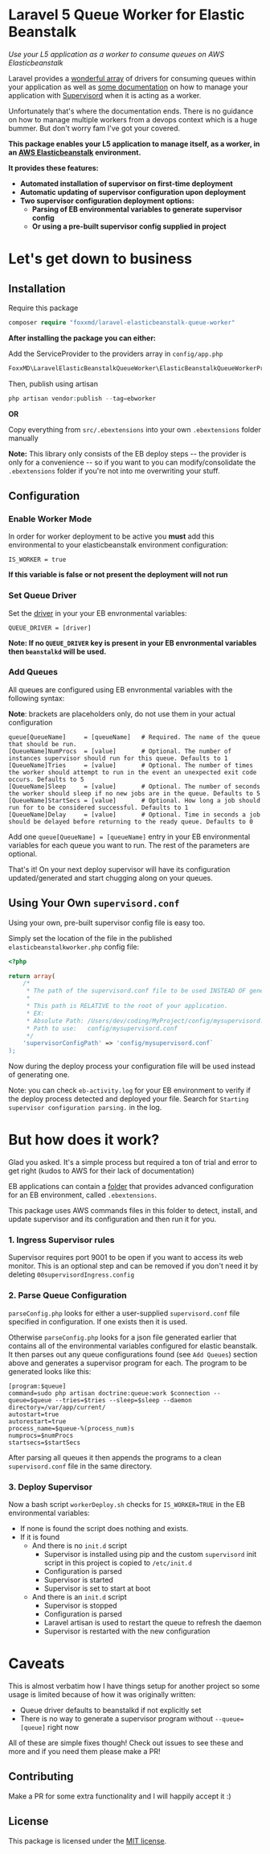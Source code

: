 # Laravel 5 Queue Worker for Elastic Beanstalk

*Use your L5 application as a worker to consume queues on AWS Elasticbeanstalk*

Laravel provides a [wonderful array](https://laravel.com/docs/5.1/queues) of drivers for consuming queues within your application as well as [some documentation](https://laravel.com/docs/5.1/queues#supervisor-configuration) on how to manage your application with [Supervisord](http://supervisord.org/) when it is acting as a worker.

Unfortunately that's where the documentation ends. There is no guidance on how to manage multiple workers from a devops context which is a huge bummer. But don't worry fam I've got your covered.

**This package enables your L5 application to manage itself, as a worker, in an [AWS Elasticbeanstalk](https://aws.amazon.com/elasticbeanstalk/) environment.**

**It provides these features:**

* **Automated installation of supervisor on first-time deployment**
* **Automatic updating of supervisor configuration upon deployment**
* **Two supervisor configuration deployment options:**
  * **Parsing of EB environmental variables to generate supervisor config**
  * **Or using a pre-built supervisor config supplied in project**

# Let's get down to business


## Installation

Require this package

```php
composer require "foxxmd/laravel-elasticbeanstalk-queue-worker"
```

**After installing the package you can either:**

Add the ServiceProvider to the providers array in `config/app.php`

```php
FoxxMD\LaravelElasticBeanstalkQueueWorker\ElasticBeanstalkQueueWorkerProvider::class
```

Then, publish using artisan

```php
php artisan vendor:publish --tag=ebworker
```

**OR**

Copy everything from `src/.ebextensions` into your own `.ebextensions` folder manually

**Note:** This library only consists of the EB deploy steps -- the provider is only for a convenience -- so if you want to you can modify/consolidate the `.ebextensions` folder if you're not into me overwriting your stuff.


## Configuration

### Enable Worker Mode

In order for worker deployment to be active you **must** add this environmental to your elasticbeanstalk environment configuration:

```
IS_WORKER = true
```

**If this variable is false or not present the deployment will not run**

### Set Queue Driver

Set the [driver](https://laravel.com/docs/5.1/queues#introduction) in your your EB envronmental variables:

```
QUEUE_DRIVER = [driver]
```

**Note: If no `QUEUE_DRIVER` key is present in your EB envronmental variables then `beanstalkd` will be used.**

### Add Queues

All queues are configured using EB envronmental variables with the following syntax:

**Note**: brackets are placeholders only, do not use them in your actual configuration

```
queue[QueueName]     = [queueName]   # Required. The name of the queue that should be run.
[QueueName]NumProcs  = [value]       # Optional. The number of instances supervisor should run for this queue. Defaults to 1
[QueueName]Tries     = [value]       # Optional. The number of times the worker should attempt to run in the event an unexpected exit code occurs. Defaults to 5
[QueueName]Sleep     = [value]       # Optional. The number of seconds the worker should sleep if no new jobs are in the queue. Defaults to 5
[QueueName]StartSecs = [value]       # Optional. How long a job should run for to be considered successful. Defaults to 1
[QueueName]Delay     = [value]       # Optional. Time in seconds a job should be delayed before returning to the ready queue. Defaults to 0
```

Add one `queue[QueueName] = [queueName]` entry in your EB environmental variables for each queue you want to run. The rest of the parameters are optional.

That's it! On your next deploy supervisor will have its configuration updated/generated and start chugging along on your queues.

## Using Your Own `supervisord.conf`

Using your own, pre-built supervisor config file is easy too.

Simply set the location of the file in the published `elasticbeanstalkworker.php` config file:

```php
<?php

return array(
	/*
	 * The path of the supervisord.conf file to be used INSTEAD OF generating one from environmental variables. Note that this can be null if you do not have one.
	 *
	 * This path is RELATIVE to the root of your application.
	 * EX:
	 * Absolute Path: /Users/dev/coding/MyProject/config/mysupervisord.conf
	 * Path to use:   config/mysupervisord.conf
	 */
	'supervisorConfigPath' => 'config/mysupervisord.conf`
);
```

Now during the deploy process your configuration file will be used instead of generating one.

Note: you can check `eb-activity.log` for your EB environment to verify if the deploy process detected and deployed your file. Search for `Starting supervisor configuration parsing.` in the log.

# But how does it work?

Glad you asked. It's a simple process but required a ton of trial and error to get right (kudos to AWS for their lack of documentation)

EB applications can contain a [folder](https://docs.aws.amazon.com/elasticbeanstalk/latest/dg/ebextensions.html) that provides advanced configuration for an EB environment, called `.ebextensions`.

This package uses AWS commands files in this folder to detect, install, and update supervisor and its configuration and then run it for you.

### 1. Ingress Supervisor rules

Supervisor requires port 9001 to be open if you want to access its web monitor. This is an optional step and can be removed if you don't need it by deleting `00supervisordIngress.config`

### 2. Parse Queue Configuration

`parseConfig.php` looks for either a user-supplied `supervisord.conf` file specified in configuration. If one exists then it is used.

Otherwise `parseConfig.php` looks for a json file generated earlier that contains all of the environmental variables configured for elastic beanstalk. It then parses out any queue configurations found (see `Add Queues`) section above and generates a supervisor program for each. The program to be generated looks like this:

```
[program:$queue]
command=sudo php artisan doctrine:queue:work $connection --queue=$queue --tries=$tries --sleep=$sleep --daemon
directory=/var/app/current/
autostart=true
autorestart=true
process_name=$queue-%(process_num)s
numprocs=$numProcs
startsecs=$startSecs
```

After parsing all queues it then appends the programs to a clean `supervisord.conf` file in the same directory.

### 3. Deploy Supervisor

Now a bash script `workerDeploy.sh` checks for `IS_WORKER=TRUE` in the EB environmental variables:

* If none is found the script does nothing and exists.
* If it is found
  * And there is no `init.d` script
    * Supervisor is installed using pip and the custom `supervisord` init script in this project is copied to `/etc/init.d`
    * Configuration is parsed
    * Supervisor is started
    * Supervisor is set to start at boot
  * And there is an `init.d` script
    * Supervisor is stopped
    * Configuration is parsed
    * Laravel artisan is used to restart the queue to refresh the daemon
    * Supervisor is restarted with the new configuration


# Caveats

This is almost verbatim how I have things setup for another project so some usage is limited because of how it was originally written:

* Queue driver defaults to beanstalkd if not explicitly set
* There is no way to generate a supervisor program without `--queue=[queue]` right now

All of these are simple fixes though! Check out issues to see these and more and if you need them please make a PR!

## Contributing

Make a PR for some extra functionality and I will happily accept it :)

## License

This package is licensed under the [MIT license](https://github.com/FoxxMD/laravel-elasticbeanstalk-queue-worker/blob/master/LICENSE.txt).
